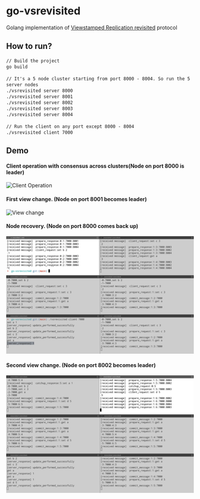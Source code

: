 # go-vsrevisited
Golang implementation of [Viewstamped Replication revisited](https://pmg.csail.mit.edu/papers/vr-revisited.pdf) protocol

## How to run?
```
// Build the project
go build

// It's a 5 node cluster starting from port 8000 - 8004. So run the 5 server nodes
./vsrevisited server 8000
./vsrevisited server 8001
./vsrevisited server 8002
./vsrevisited server 8003
./vsrevisited server 8004

// Run the client on any port except 8000 - 8004
./vsrevisited client 7000
```

## Demo

#### Client operation with consensus across clusters(Node on port 8000 is leader)
![Client Operation](demo/Client%20Operation.gif)

#### First view change. (Node on port 8001 becomes leader)
![View change](demo/View%20Change.gif)

#### Node recovery. (Node on port 8000 comes back up)
![Node recovery](demo/Recovery.gif)

#### Second view change. (Node on port 8002 becomes leader)
![Second View change](demo/View%20Change%20In%20Order.gif)